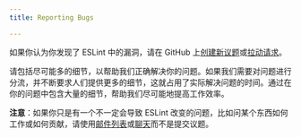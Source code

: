 ```yaml
---
title: Reporting Bugs

---
```


如果你认为你发现了 ESLint 中的漏洞，请在 GitHub 上[创建新议题](https://github.com/eslint/eslint/issues/new/choose)或[拉动请求](../developer-guide/contributing/pull-requests)。

请包括尽可能多的细节，以帮助我们正确解决你的问题。如果我们需要对问题进行分流，并不断要求人们提供更多的细节，这就占用了实际解决问题的时间。通过在你的问题中包含大量的细节，帮助我们尽可能地提高工作效率。

**注意**：如果你只是有一个不一定会导致 ESLint 改变的问题，比如问某个东西如何工作或如何贡献，请使用[邮件列表](https://groups.google.com/group/eslint)或[聊天](https://eslint.org/chat)而不是提交议题。
